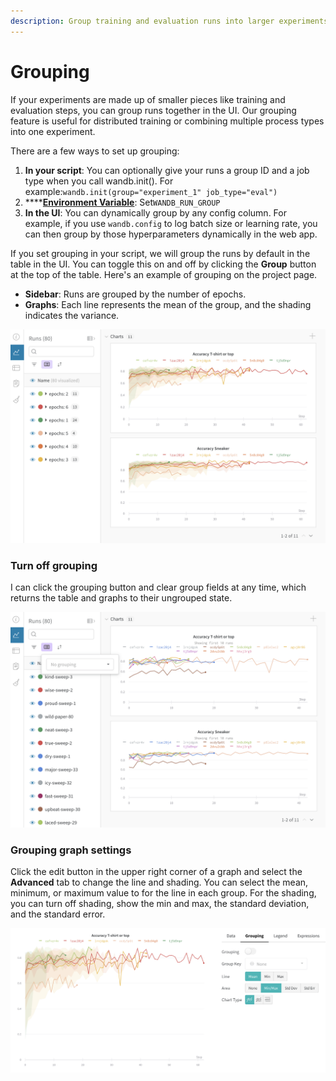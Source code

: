 ```yaml
---
description: Group training and evaluation runs into larger experiments
---
```


# Grouping

If your experiments are made up of smaller pieces like training and evaluation steps, you can group runs together in the UI. Our grouping feature is useful for distributed training or combining multiple process types into one experiment.

There are a few ways to set up grouping:

1. **In your script**: You can optionally give your runs a group ID and a job type when you call wandb.init\(\). For example:`wandb.init(group="experiment_1" job_type="eval")`
2. \*\*\*\*[**Environment Variable**](environment-variables.md): Set`WANDB_RUN_GROUP`
3. **In the UI**: You can dynamically group by any config column. For example, if you use `wandb.config` to log batch size or learning rate, you can then group by those hyperparameters dynamically in the web app. 

If you set grouping in your script, we will group the runs by default in the table in the UI. You can toggle this on and off by clicking the **Group** button at the top of the table. Here's an example of grouping on the project page.

* **Sidebar**: Runs are grouped by the number of epochs.
* **Graphs**: Each line represents the mean of the group, and the shading indicates the variance.

![](../../.gitbook/assets/demo-grouping.png)

### Turn off grouping

I can click the grouping button and clear group fields at any time, which returns the table and graphs to their ungrouped state.

![](../../.gitbook/assets/demo-no-grouping.png)

### Grouping graph settings

Click the edit button in the upper right corner of a graph and select the **Advanced** tab to change the line and shading. You can select the mean, minimum, or maximum value to for the line in each group. For the shading, you can turn off shading, show the min and max, the standard deviation, and the standard error.

![](../../.gitbook/assets/demo-grouping-settings.png)


